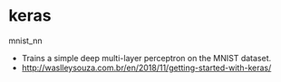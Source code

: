 # keras

mnist_nn
 - Trains a simple deep multi-layer perceptron on the MNIST dataset.
 - http://waslleysouza.com.br/en/2018/11/getting-started-with-keras/